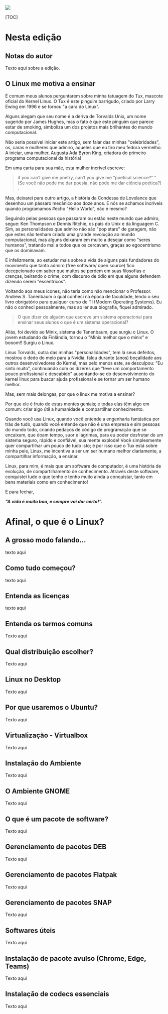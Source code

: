 ![](C:\Users\31221703889\Documents\capa.png)





[TOC]

# Nesta edição

## Notas do autor

Texto aqui sobre a edição.





## O Linux me motiva a ensinar

É comum meus alunos perguntarem sobre minha tatuagem do Tux, mascote oficial do Kernel Linux. O Tux é este pinguim barrigudo, criado por Larry Ewing em 1996 e se tornou "a cara do Linux".

Alguns alegam que seu nome é a deriva de Torvalds Unix, um nome sugerido por James Hughes, mas o fato é que este pinguim que parece estar de smoking, simboliza um dos projetos mais brilhantes do mundo computacional.

Não seria possível iniciar este artigo, sem falar das minhas "celebridades", os, caras e mulheres que admiro, aqueles que eu tiro meu fedora vermelho. A iniciar, uma mulher, Augusta Ada Byron King, criadora do primeiro programa computacional da história!

Em uma carta para sua mãe, esta mulher incrível escreve:

> if you can’t give me poetry, can’t you give me “poetical science?” ” (Se você não pode me dar poesia, não pode me dar ciência poética?) .

Mas, deixarei para outro artigo, a história da Condessa de Lovelance que desenhou um pássaro mecânico aos doze anos. E nós se achamos incríveis quando programamos #echo "Hello World", não é mesmo?

Seguindo pelas pessoas que passaram ou estão neste mundo que admiro, segue: Ken Thompson e Dennis Ritchie, os pais do Unix e da linguagem C. Sim, as personalidades que admiro não são "pop stars" de garagem, não que estes não tenham criado uma grande revolução ao mundo computacional, mas alguns deixaram em muito a desejar como "seres humanos", tratando mal a todos que os cercavam, graças ao egocentrismo que os dominavam.

E infelizmente, ao estudar mais sobre a vida de alguns pais fundadores do movimento que tanto admiro (free software/ open source) fico decepcionado em saber que muitos se perdem em suas filosofias e crenças, beirando o crime, com discurso de ódio em que alguns defendem dizendo serem "essentricos".

Voltando aos meus ícones, não teria como não mencionar o Professor. Andrew S. Tanenbaum o qual conheci na época de faculdade, lendo o seu livro obrigatório para qualquer curso de TI (Modern Operating Systems). Eu não o conheci pessoalmente, mas ao ler sua biografia, fiquei admirado.

> O que dizer de alguém que escreve um sistema operacional para ensinar seus alunos o que é um sistema operacional?

Aliás, foi devido ao Minix, sistema de Tanenbaum, que surgiu o Linux. O jovem estudando da Finlândia, tornou o "Minix melhor que o minix" e booom!! Surgiu o Linux.

Linus Torvalds, outra das minhas "personalidades", tem lá seus defeitos, mostrou o dedo do meio para a Nvidia, falou durante (anos) boçalidade aos outros desenvolvedores do Kernel, mas pelo menos este, se desculpou: "Eu sinto muito", continuando com os dizeres que "teve um comportamento pouco profissional e descabido" ausentando-se do desenvolvimento do kernel linux para buscar ajuda profissional e se tornar um ser humano melhor.

Mas, sem mais delongas, por que o linux me motiva a ensinar?

Por que ele é fruto de estas mentes geniais; e todas elas têm algo em comum: criar algo útil a humanidade e compartilhar conhecimento.

Quando você usa Linux, quando você entende a engenharia fantástica por trás de tudo, quando você entende que não é uma empresa e sim pessoas do mundo todo, criando pedaços de código de programação que se encaixam, que doam tempo, suor e lágrimas, para eu poder desfrutar de um sistema seguro, rápido e confiável, sua mente explode! Você simplesmente quer compartilhar um pouco de tudo isto; é por isso que o Tux está sobre minha pele, Linux, me incentiva a ser um ser humano melhor diariamente, a compartilhar informação, a ensinar.

Linux, para mim, é mais que um software de computador, é uma história de evolução, de compartilhamento de conhecimento. Através deste software, conquistei tudo o que tenho e tenho muito ainda a conquistar, tanto em bens materiais como em conhecimento!

E para fechar,

***"A vida é muito boa, e sempre vai dar certo!".***

# Afinal, o que é o Linux?

## A grosso modo falando...

texto aqui

## Como tudo começou?

texto aqui

## Entenda as licenças

texto aqui

## Entenda os termos comuns

Texto aqui

## Qual distribuição escolher?

Texto aqui

## Linux no Desktop

Texto aqui

## Por que usaremos o Ubuntu?

Texto aqui

## Virtualização - Virtualbox

Texto aqui

## Instalação do Ambiente

Texto aqui

## O Ambiente GNOME

Texto aqui

## O que é um pacote de software?

Texto aqui

## Gerenciamento de pacotes DEB

Texto aqui

## Gerenciamento de pacotes Flatpak

Texto aqui

## Gerenciamento de pacotes SNAP

Texto aqui

## Softwares úteis

Texto aqui

## Instalação de pacote avulso (Chrome, Edge, Teams)

Texto aqui

## Instalação de codecs essenciais

Texto aqui


